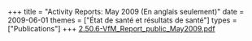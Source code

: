 +++
title = "Activity Reports: May 2009 (En anglais seulement)"
date = 2009-06-01
themes = ["État de santé et résultats de santé"]
types = ["Publications"]
+++
[2.50.6-VfM_Report_public_May2009.pdf](/files/2.50.6-VfM_Report_public_May2009.pdf)
